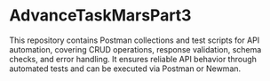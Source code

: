 # AdvanceTaskMarsPart3
This repository contains Postman collections and test scripts for API automation, covering CRUD operations, response validation, schema checks, and error handling. It ensures reliable API behavior through automated tests and can be executed via Postman or Newman.
